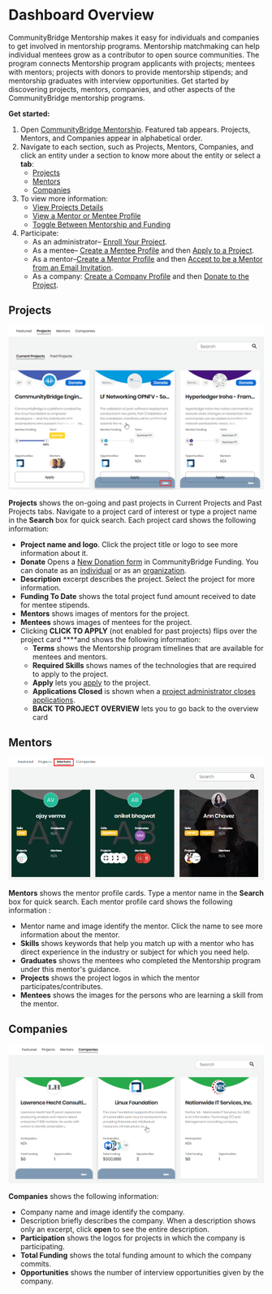 # Dashboard Overview

CommunityBridge Mentorship makes it easy for individuals and companies to get involved in mentorship programs. Mentorship matchmaking can help individual mentees grow as a contributor to open source communities. The program connects Mentorship program applicants with projects; mentees with mentors; projects with donors to provide mentorship stipends; and mentorship graduates with interview opportunities. Get started by discovering projects, mentors, companies, and other aspects of the CommunityBridge mentorship programs.

**Get started:**

1. Open [CommunityBridge Mentorship](https://people.communitybridge.org/). Featured tab appears. Projects, Mentors, and Companies appear in alphabetical order.
2. Navigate to each section, such as Projects, Mentors, Companies, and click an entity under a section to know more about the entity or select a **tab**:
   * [Projects](./#DashboardOverview-Projects)
   * [Mentors](./#DashboardOverview-Mentors)
   * [Companies](./#DashboardOverview-Companies)
3. To view more information:
   * [View Projects Details](view-projects-details.md)
   * [View a Mentor or Mentee Profile](view-a-mentor-or-mentee-profile.md)
   * [Toggle Between Mentorship and Funding](../../communitybridge-funding/dashboard/toggle-between-funding-and-mentorship-for-a-project.md)
4. Participate:
   * As an administrator– [Enroll Your Project](../administrators/enroll-your-project/).
   * As a mentee– [Create a Mentee Profile](../mentees/become-a-mentee/create-a-mentee-profile.md) and then [Apply to a Project](../mentees/become-a-mentee/apply-to-a-project.md).
   * As a mentor–[Create a Mentor Profile](../mentors/become-a-mentor/create-a-mentor-profile.md) and then [Accept to be a Mentor from an Email Invitation]().
   * As a company: [Create a Company Profile](../companies/create-a-company-profile.md) and then [Donate to the Project](../../communitybridge-funding/donate-sponsor/).

## Projects <a id="DashboardOverview-Projects"></a>

![Projects](../../../.gitbook/assets/projects.png)

**Projects** shows the on-going and past projects in Current Projects and Past Projects tabs. Navigate to a project card of interest or type a project name in the **Search** box for quick search. Each project card shows the following information: 

* **Project name and logo**. Click the project title or logo to see more information about it.
* **Donate** Opens a [New Donation form](../../communitybridge-funding/donate-sponsor/donate-to-a-project-as-an-individual.md#result-new-donation-form-appears) in CommunityBridge Funding. You can donate as an [individual](../../communitybridge-funding/donate-sponsor/donate-to-a-project-as-an-individual.md) or as an [organization](../../communitybridge-funding/donate-sponsor/donate-as-a-project-sponsor/).
* **Description** excerpt describes the project. Select the project for more information.
* **Funding To Date** shows the total project fund amount received to date for mentee stipends.
* **Mentors** shows images of mentors for the project.
* **Mentees** shows images of mentees for the project.
* Clicking **CLICK TO APPLY** \(not enabled for past projects\) flips over the project card ****and shows the following information:
  * **Terms** shows the Mentorship program timelines that are available for mentees and mentors.
  * **Required Skills** shows names of the technologies that are required to apply to the project.
  * **Apply** lets you [apply](../mentees/become-a-mentee/apply-to-a-project.md) to the project.
  * **Applications Closed** is shown when a [project administrator closes applications](../administrators/open-or-close-mentorship-applications.md).
  * **BACK TO PROJECT OVERVIEW** lets you to go back to the overview card

## Mentors <a id="DashboardOverview-Mentors"></a>

![Mentors](../../../.gitbook/assets/mentors-tab.png)

**Mentors** shows the mentor profile cards. Type a mentor name in the **Search** box for quick search. Each mentor profile card shows the following information :

* Mentor name and image identify the mentor. Click the name to see more information about the mentor.
* **Skills** shows keywords that help you match up with a mentor who has direct experience in the industry or subject for which you need help.
* **Graduates** shows the mentees who completed the Mentorship program under this mentor's guidance.
* **Projects** shows the project logos in which the mentor participates/contributes.
* **Mentees** shows the images for the persons who are learning a skill from the mentor.

## Companies <a id="DashboardOverview-Companies"></a>

![Companies](../../../.gitbook/assets/company.png)

**Companies** shows the following information:

* Company name and image identify the company.
* Description briefly describes the company. When a description shows only an excerpt, click **open** to see the entire description.
* **Participation** shows the logos for projects in which the company is participating.
* **Total Funding** shows the total funding amount to which the company commits.
* **Opportunities** shows the number of interview opportunities given by the company.

